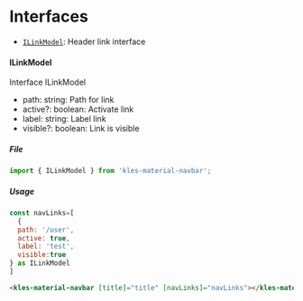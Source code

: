 # Interfaces

- [`ILinkModel`](#ilinkmodel): Header link interface

#### ILinkModel

Interface ILinkModel

- path: string: Path for link
- active?: boolean: Activate link
- label: string: Label link
- visible?: boolean: Link is visible

##### File

```typescript
import { ILinkModel } from 'kles-material-navbar';
```

##### Usage

```javascript
const navLinks=[
  {
  path: '/user',
  active: true,
  label: 'test',
  visible:true
} as ILinkModel
]
```

```html
<kles-material-navbar [title]="title" [navLinks]="navLinks"></kles-material-navbar>
```
